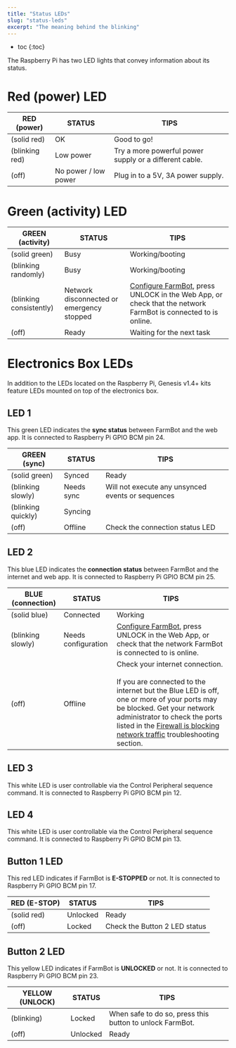 ```yaml
---
title: "Status LEDs"
slug: "status-leds"
excerpt: "The meaning behind the blinking"
---
```


* toc
{:toc}

The Raspberry Pi has two LED lights that convey information about its status.

# Red (power) LED

|RED (power)                   |STATUS                        |TIPS                          |
|------------------------------|------------------------------|------------------------------|
|<span class="fa fa-circle" style="color: red;opacity: 1"></span> (solid red)|OK                            |Good to go!
|<span class="fa fa-sun-o" style="color: red;opacity: 1"></span> (blinking red)|Low power                     |Try a more powerful power supply or a different cable.
|<span class="fa fa-circle-thin" style="color: red;opacity: 1"></span>  (off)|No power / low power          |Plug in to a 5V, 3A power supply.

# Green (activity) LED

|GREEN (activity)              |STATUS                        |TIPS                          |
|------------------------------|------------------------------|------------------------------|
|<span class="fa fa-circle" style="color: green;opacity: 1"></span> (solid green)|Busy                          |Working/booting
|<span class="fa fa-sun-o" style="color: green;opacity: 1"></span> (blinking randomly)|Busy                          |Working/booting
|<span class="fa fa-sun-o" style="color: green;opacity: 1"></span> (blinking consistently)|Network disconnected or emergency stopped|[Configure FarmBot](configurator.md), press <span class="fb-button fb-yellow">UNLOCK</span> in the Web App, or check that the network FarmBot is connected to is online.
|<span class="fa fa-circle-thin" style="color: green;opacity: 1"></span> (off)|Ready                         |Waiting for the next task



# Electronics Box LEDs

In addition to the LEDs located on the Raspberry Pi, Genesis v1.4+ kits feature LEDs mounted on top of the electronics box.

## LED 1
This green LED indicates the **sync status** between FarmBot and the web app. It is connected to Raspberry Pi GPIO BCM pin 24.

|GREEN (sync)                  |STATUS                        |TIPS                          |
|------------------------------|------------------------------|------------------------------|
|<span class="fa fa-circle" style="color: green;opacity: 1"></span> (solid green)|Synced                        |Ready
|<span class="fa fa-sun-o" style="color: green;opacity: 1"></span> (blinking slowly)|Needs sync                    |Will not execute any unsynced events or sequences
|<span class="fa fa-sun-o" style="color: green;opacity: 1"></span> (blinking quickly)|Syncing                       |
|<span class="fa fa-circle-thin" style="color: green;opacity: 1"></span> (off)|Offline                       |Check the connection status LED

## LED 2
This blue LED indicates the **connection status** between FarmBot and the internet and web app. It is connected to Raspberry Pi GPIO BCM pin 25.

|BLUE (connection)             |STATUS                        |TIPS                          |
|------------------------------|------------------------------|------------------------------|
|<span class="fa fa-circle" style="color: blue;opacity: 1"></span> (solid blue)|Connected                     |Working
|<span class="fa fa-sun-o" style="color: blue;opacity: 1"></span> (blinking slowly)|Needs configuration           |[Configure FarmBot](configurator.md), press <span class="fb-button fb-yellow">UNLOCK</span> in the Web App, or check that the network FarmBot is connected to is online.
|<span class="fa fa-circle-thin" style="color: blue;opacity: 1"></span> (off)|Offline                       |Check your internet connection.<br><br>If you are connected to the internet but the Blue LED is off, one or more of your ports may be blocked. Get your network administrator to check the ports listed in the [Firewall is blocking network traffic](../../Extras/troubleshooting/connecting-farmbot-to-the-web-app.md#6-firewall-is-blocking-network-traffic) troubleshooting section.

## LED 3
This white LED is user controllable via the <span class="fb-step fb-write-pin">Control Peripheral</span> sequence command. It is connected to Raspberry Pi GPIO BCM pin 12.

## LED 4
This white LED is user controllable via the <span class="fb-step fb-write-pin">Control Peripheral</span> sequence command. It is connected to Raspberry Pi GPIO BCM pin 13.

## Button 1 LED
This red LED indicates if FarmBot is **E-STOPPED** or not. It is connected to Raspberry Pi GPIO BCM pin 17.

|RED (E-STOP)                  |STATUS                        |TIPS                          |
|------------------------------|------------------------------|------------------------------|
|<span class="fa fa-circle" style="color: red;opacity: 1"></span> (solid red)|Unlocked                      |Ready
|<span class="fa fa-circle-thin" style="color: red;opacity: 1"></span> (off)|Locked                        |Check the Button 2 LED status

## Button 2 LED
This yellow LED indicates if FarmBot is **UNLOCKED** or not. It is connected to Raspberry Pi GPIO BCM pin 23.

|YELLOW (UNLOCK)               |STATUS                        |TIPS                          |
|------------------------------|------------------------------|------------------------------|
|<span class="fa fa-sun-o" style="color: orange;opacity: 1"></span> (blinking)|Locked                        |When safe to do so, press this button to unlock FarmBot.
|<span class="fa fa-circle-thin" style="color: orange;opacity: 1"></span> (off)|Unlocked                      |Ready

